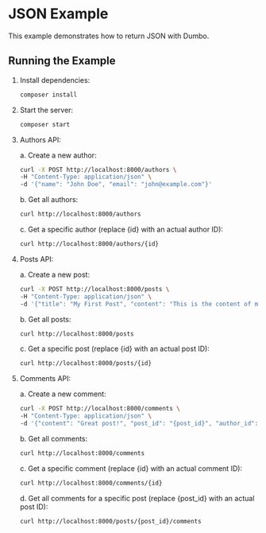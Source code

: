 # JSON Example

This example demonstrates how to return JSON with Dumbo.

## Running the Example

1. Install dependencies:

   ```bash
   composer install
   ```

2. Start the server:

   ```bash
   composer start
   ```

3. Authors API:

   a. Create a new author:

   ```bash
   curl -X POST http://localhost:8000/authors \
   -H "Content-Type: application/json" \
   -d '{"name": "John Doe", "email": "john@example.com"}'
   ```

   b. Get all authors:

   ```bash
   curl http://localhost:8000/authors
   ```

   c. Get a specific author (replace {id} with an actual author ID):

   ```bash
   curl http://localhost:8000/authors/{id}
   ```

4. Posts API:

   a. Create a new post:

   ```bash
   curl -X POST http://localhost:8000/posts \
   -H "Content-Type: application/json" \
   -d '{"title": "My First Post", "content": "This is the content of my first post.", "author_id": "{author_id}"}'
   ```

   b. Get all posts:

   ```bash
   curl http://localhost:8000/posts
   ```

   c. Get a specific post (replace {id} with an actual post ID):

   ```bash
   curl http://localhost:8000/posts/{id}
   ```

5. Comments API:

   a. Create a new comment:

   ```bash
   curl -X POST http://localhost:8000/comments \
   -H "Content-Type: application/json" \
   -d '{"content": "Great post!", "post_id": "{post_id}", "author_id": "{author_id}"}'
   ```

   b. Get all comments:

   ```bash
   curl http://localhost:8000/comments
   ```

   c. Get a specific comment (replace {id} with an actual comment ID):

   ```bash
   curl http://localhost:8000/comments/{id}
   ```

   d. Get all comments for a specific post (replace {post_id} with an actual post ID):

   ```bash
   curl http://localhost:8000/posts/{post_id}/comments
   ```
